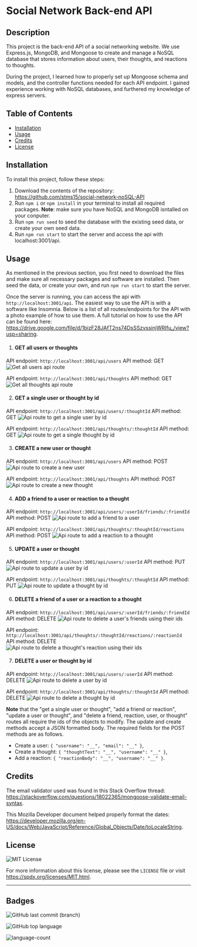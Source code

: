 # Social Network Back-end API

## Description

This project is the back-end API of a social networking website. We use Express.js, MongoDB, and Mongoose to create and manage a NoSQL database that stores information about users, their thoughts, and reactions to thoughts.

During the project, I learned how to properly set up Mongoose schema and models, and the controller functions needed for each API endpoint. I gained experience working with NoSQL databases, and furthered my knowledge of express servers.

## Table of Contents

- [Installation](#installation)
- [Usage](#usage)
- [Credits](#credits)
- [License](#license)

## Installation

To install this project, follow these steps:

1. Download the contents of the repository: https://github.com/stms15/social-network-noSQL-API
2. Run `npm i` or `npm install` in your terminal to install all required packages. **Note**: make sure you have NoSQL and MongoDB isntalled on your conputer.
3. Run `npm run seed` to seed the database with the existing seed data, or create your own seed data.
4. Run `npm run start` to start the server and access the api with localhost:3001/api.

## Usage

As mentioned in the previous section, you first need to download the files and make sure all necessary packages and software are installed. Then seed the data, or create your own, and run `npm run start` to start the server.

Once the server is running, you can access the api with `http://localhost:3001/api`. The easiest way to use the API is with a software like Insomnia. Below is a list of all routes/endpoints for the API with a photo example of how to use them. A full tutorial on how to use the API can be found here: https://drive.google.com/file/d/1bizF28JAfT2ns74DsSSzvssinjWRIfu_/view?usp=sharing.

1. #### GET all users or thoughts

API endpoint: `http://localhost:3001/api/users`
API method: GET
![Get all users api route](./public/assets/imgs/GetAllUsers.jpg)

API endpoint: `http://localhost:3001/api/thoughts`
API method: GET
![Get all thoughts api route](./public/assets/imgs/GetAllThoughts.jpg)

2. #### GET a single user or thought by id

API endpoint: `http://localhost:3001/api/users/:thoughtId`
API method: GET
![Api route to get a single user by id](./public/assets/imgs/GetSingleUser.jpg)

API endpoint: `http://localhost:3001/api/thoughts/:thoughtId`
API method: GET
![Api route to get a single thought by id](./public/assets/imgs/GetSingleThought.jpg)

3. #### CREATE a new user or thought

API endpoint: `http://localhost:3001/api/users`
API method: POST
![Api route to create a new user](./public/assets/imgs/CreateUser.jpg)

API endpoint: `http://localhost:3001/api/thoughts`
API method: POST
![Api route to create a new thought](./public/assets/imgs/CreateThought.jpg)

4. #### ADD a friend to a user or reaction to a thought

API endpoint: `http://localhost:3001/api/users/:userId/friends/:friendId`
API method: POST
![Api route to add a friend to a user](./public/assets/imgs/AddFriend.jpg)

API endpoint: `http://localhost:3001/api/thoughts/:thoughtId/reactions`
API method: POST
![Api route to add a reaction to a thought](./public/assets/imgs/AddReaction.jpg)

5. #### UPDATE a user or thought

API endpoint: `http://localhost:3001/api/users/:userId`
API method: PUT
![Api route to update a user by id](./public/assets/imgs/UpdateUser.jpg)

API endpoint: `http://localhost:3001/api/thoughts/:thoughtId`
API method: PUT
![Api route to update a thought by id](./public/assets/imgs/UpdateThought.jpg)

6. #### DELETE a friend of a user or a reaction to a thought

API endpoint: `http://localhost:3001/api/users/:userId/friends/:friendId`
API method: DELETE
![Api route to delete a user's friends using their ids](./public/assets/imgs/DeleteFriend.jpg)

API endpoint: `http://localhost:3001/api/thoughts/:thoughtId/reactions/:reactionId`
API method: DELETE
![Api route to delete a thought's reaction using their ids](./public/assets/imgs/DeleteReaction.jpg)

7. #### DELETE a user or thought by id

API endpoint: `http://localhost:3001/api/users/:userId`
API method: DELETE
![Api route to delete a user by id](./public/assets/imgs/DeleteUser.jpg)

API endpoint: `http://localhost:3001/api/thoughts/:thoughtId`
API method: DELETE
![Api route to delete a thought by id](./public/assets/imgs/DeleteThought.jpg)

**Note** that the "get a single user or thought", "add a friend or reaction", "update a user or thought", and "delete a friend, reaction, user, or thought" routes all require the ids of the objects to modify. The update and create methods accept a JSON formatted body. The required fields for the POST methods are as follows.

- Create a user: `{ "username": "__", "email": "__" }`,
- Create a thought: `{ "thoughtText": "__", "username": "__" }`,
- Add a reaction: `{ "reactionBody": "__", "username": "__" }`.

## Credits

The email validator used was found in this Stack Overflow thread: https://stackoverflow.com/questions/18022365/mongoose-validate-email-syntax.

This Mozilla Developer document helped properly format the dates: https://developer.mozilla.org/en-US/docs/Web/JavaScript/Reference/Global_Objects/Date/toLocaleString.

## License

![MIT License](https://img.shields.io/badge/License-MIT-lightblue)

For more information about this license, please see the `LICENSE` file or visit https://spdx.org/licenses/MIT.html.

---

## Badges

![GitHub last commit (branch)](https://img.shields.io/github/last-commit/stms15/social-network-noSQL-API/main)

![GitHub top language](https://img.shields.io/github/languages/top/stms15/social-network-noSQL-API)

![language-count](https://img.shields.io/github/languages/count/stms15/social-network-noSQL-API)
